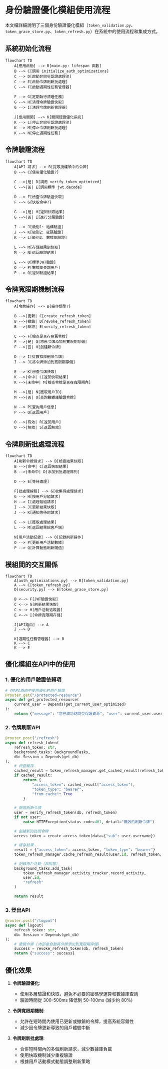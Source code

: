 # 身份驗證優化模組使用流程

本文檔詳細說明了三個身份驗證優化模組（`token_validation.py`、`token_grace_store.py`、`token_refresh.py`）在系統中的使用流程和集成方式。

## 系統初始化流程

```mermaid
flowchart TD
    A[應用啟動] --> B[main.py: lifespan 函數]
    B --> C[調用 initialize_auth_optimizations]
    C --> D[啟動非同步認證處理池]
    C --> E[啟動令牌刷新批處理]
    C --> F[啟動週期性任務管理器]
    
    F --> G[定期執行清理任務]
    G --> H[清理令牌驗證快取]
    G --> I[清理令牌刷新管理器]
    
    J[應用關閉] --> K[關閉認證優化系統]
    K --> L[停止非同步認證處理池]
    K --> M[停止令牌刷新批處理]
    K --> N[停止週期性任務]
```

## 令牌驗證流程

```mermaid
flowchart TD
    A[API 請求] --> B[提取授權頭中的令牌]
    B --> C{使用優化驗證?}
    
    C -->|是| D[調用 verify_token_optimized]
    C -->|否| E[調用標準 jwt.decode]
    
    D --> F[檢查令牌驗證快取]
    F --> G{快取命中?}
    
    G -->|是| H[返回快取結果]
    G -->|否| I[進行分層驗證]
    
    I --> J[級別1: 結構驗證]
    J --> K[級別2: 密碼驗證]
    K --> L[級別3: 數據庫驗證]
    
    L --> M[存儲結果到快取]
    M --> N[返回驗證結果]
    
    E --> O[標準JWT驗證]
    O --> P[數據庫查詢用戶]
    P --> Q[返回驗證結果]
```

## 令牌寬限期機制流程

```mermaid
flowchart TD
    A[令牌操作] --> B{操作類型?}
    
    B -->|更新| C[create_refresh_token]
    B -->|撤銷| D[revoke_refresh_token]
    B -->|驗證| E[verify_refresh_token]
    
    C --> F[檢查是否存在舊令牌]
    F -->|是| G[將舊令牌添加到寬限期存儲]
    F -->|否| H[創建新令牌]
    
    D --> I[從數據庫刪除令牌]
    I --> J[將令牌添加到寬限期存儲]
    
    E --> K[檢查令牌快取]
    K -->|命中| L[返回快取結果]
    K -->|未命中| M[檢查令牌是否在寬限期內]
    
    M -->|是| N[獲取用戶ID]
    M -->|否| O[查詢數據庫驗證令牌]
    
    N --> P[查詢用戶信息]
    P --> Q[返回用戶]
    
    O -->|有效| R[返回用戶]
    O -->|無效| S[返回無效]
```

## 令牌刷新批處理流程

```mermaid
flowchart TD
    A[刷新令牌請求] --> B[檢查結果快取]
    B -->|命中| C[返回快取結果]
    B -->|未命中| D[添加到批處理隊列]
    
    D --> E[等待處理]
    
    F[批處理線程] --> G[收集待處理請求]
    G --> H[按用戶分組請求]
    H --> I[處理每組請求]
    I --> J[更新結果快取]
    J --> K[通知等待的請求]
    
    E --> L[獲取處理結果]
    L --> M[返回結果給客戶端]
    
    N[用戶活動記錄] --> O[記錄刷新操作]
    O --> P[更新用戶活動數據]
    P --> Q[計算動態刷新閾值]
```

## 模組間的交互關係

```mermaid
flowchart TD
    A[auth_optimizations.py] --> B[token_validation.py]
    A --> C[token_refresh.py]
    D[security.py] --> E[token_grace_store.py]
    
    B <--> F[JWT驗證快取]
    C <--> G[刷新結果快取]
    C <--> H[用戶活動追蹤器]
    E <--> I[令牌寬限期存儲]
    
    J[API路由] --> A
    J --> D
    
    K[週期性任務管理器] --> B
    K --> C
    K --> E
```

## 優化模組在API中的使用

### 1. 優化的用戶驗證依賴項

```python
# 在API路由中使用優化的用戶驗證
@router.get("/protected-resource")
async def get_protected_resource(
    current_user = Depends(get_current_user_optimized)
):
    return {"message": "您已成功訪問受保護資源", "user": current_user.username}
```

### 2. 令牌刷新API

```python
@router.post("/refresh")
async def refresh_token(
    refresh_token: str,
    background_tasks: BackgroundTasks,
    db: Session = Depends(get_db)
):
    # 檢查緩存
    cached_result = token_refresh_manager.get_cached_result(refresh_token=refresh_token)
    if cached_result:
        return {
            "access_token": cached_result["access_token"],
            "token_type": "bearer",
            "from_cache": True
        }
    
    # 驗證刷新令牌
    user = verify_refresh_token(db, refresh_token)
    if not user:
        raise HTTPException(status_code=401, detail="無效的刷新令牌")
    
    # 創建新的訪問令牌
    access_token = create_access_token(data={"sub": user.username})
    
    # 緩存結果
    result = {"access_token": access_token, "token_type": "bearer"}
    token_refresh_manager.cache_refresh_result(user.id, refresh_token, result)
    
    # 記錄用戶活動（非阻塞）
    background_tasks.add_task(
        token_refresh_manager.activity_tracker.record_activity,
        user.id,
        "refresh"
    )
    
    return result
```

### 3. 登出API

```python
@router.post("/logout")
async def logout(
    refresh_token: str,
    db: Session = Depends(get_db)
):
    # 撤銷令牌 (內部會自動將令牌添加到寬限期存儲)
    success = revoke_refresh_token(db, refresh_token)
    return {"success": success}
```

## 優化效果

1. **令牌驗證優化**:
   - 使用多層驗證和快取，避免不必要的密碼學運算和數據庫查詢
   - 驗證時間從 300-500ms 降低到 50-100ms (減少約 80%)

2. **令牌寬限期機制**:
   - 允許在短時間內使用已更新或撤銷的令牌，提高系統容錯性
   - 減少因令牌更新導致的用戶體驗中斷

3. **令牌刷新批處理**:
   - 合併短時間內的多個刷新請求，減少數據庫負載
   - 使用快取機制減少重複驗證
   - 根據用戶活動模式動態調整刷新策略 